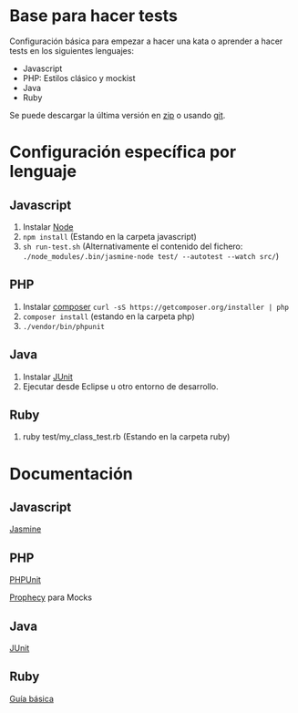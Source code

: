 # Base para hacer tests

Configuración básica para empezar a hacer una kata o aprender a hacer tests en los siguientes lenguajes:

- Javascript
- PHP: Estilos clásico y mockist
- Java
- Ruby

Se puede descargar la última versión en [zip](https://github.com/luisrovirosa/test-bootstrap/archive/master.zip) o usando [git](https://github.com/luisrovirosa/test-bootstrap).

# Configuración específica por lenguaje
## Javascript
1. Instalar [Node](http://nodejs.org/)
2. `npm install` (Estando en la carpeta javascript)
3. `sh run-test.sh` (Alternativamente el contenido del fichero: `./node_modules/.bin/jasmine-node test/ --autotest --watch src/`)

## PHP
1. Instalar [composer](https://getcomposer.org/) `curl -sS https://getcomposer.org/installer | php`
2. `composer install` (estando en la carpeta php)
3. `./vendor/bin/phpunit`

## Java
1. Instalar [JUnit](http://junit.org/)
2. Ejecutar desde Eclipse u otro entorno de desarrollo.

## Ruby
1. ruby test/my_class_test.rb (Estando en la carpeta ruby)

# Documentación
## Javascript
[Jasmine](http://jasmine.github.io/2.0/introduction.html)
## PHP
[PHPUnit](http://phpunit.de/manual/current/en/writing-tests-for-phpunit.html)

[Prophecy](https://github.com/phpspec/prophecy) para Mocks
## Java
[JUnit](https://github.com/junit-team/junit/wiki)
## Ruby
[Guía básica](http://en.wikibooks.org/wiki/Ruby_Programming/Unit_testing)